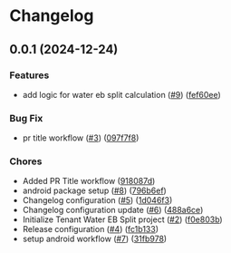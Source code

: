 # Changelog

## 0.0.1 (2024-12-24)

### Features

* add logic for water eb split calculation ([#9](https://github.com/satheshrgs/tenantwaterebsplit/issues/9)) ([fef60ee](https://github.com/satheshrgs/tenantwaterebsplit/commit/fef60ee68f24268f0e68ed9fe077dcc9ee78d0a5))

### Bug Fix

* pr title workflow ([#3](https://github.com/satheshrgs/tenantwaterebsplit/issues/3)) ([097f7f8](https://github.com/satheshrgs/tenantwaterebsplit/commit/097f7f8affd93bf9f86ee2c71f7b234f0010706b))

### Chores

* Added PR Title workflow ([918087d](https://github.com/satheshrgs/tenantwaterebsplit/commit/918087d6011b2e579a5d37be9b4253af51cbc43a))
* android package setup ([#8](https://github.com/satheshrgs/tenantwaterebsplit/issues/8)) ([796b6ef](https://github.com/satheshrgs/tenantwaterebsplit/commit/796b6ef537483bcffbe9d20fc94753a50dae5339))
* Changelog configuration ([#5](https://github.com/satheshrgs/tenantwaterebsplit/issues/5)) ([1d046f3](https://github.com/satheshrgs/tenantwaterebsplit/commit/1d046f3ce8a5a90c7961eceadd470c50339aff08))
* Changelog configuration update ([#6](https://github.com/satheshrgs/tenantwaterebsplit/issues/6)) ([488a6ce](https://github.com/satheshrgs/tenantwaterebsplit/commit/488a6ce2651e8afd0fe6f77927ed2a04f3a4ce6c))
* Initialize Tenant Water EB Split project ([#2](https://github.com/satheshrgs/tenantwaterebsplit/issues/2)) ([f0e803b](https://github.com/satheshrgs/tenantwaterebsplit/commit/f0e803b480a1269046e2005e1db7bf16340d73b9))
* Release configuration ([#4](https://github.com/satheshrgs/tenantwaterebsplit/issues/4)) ([fc1b133](https://github.com/satheshrgs/tenantwaterebsplit/commit/fc1b1332cc1fed8c53e3d7a4cb7c9a3eecc3d312))
* setup android workflow ([#7](https://github.com/satheshrgs/tenantwaterebsplit/issues/7)) ([31fb978](https://github.com/satheshrgs/tenantwaterebsplit/commit/31fb978fef85fb8685aadfe38372e278032d9e38))
